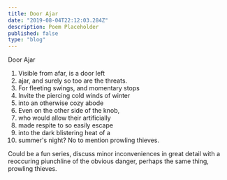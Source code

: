 ```yaml
---
title: Door Ajar
date: "2019-08-04T22:12:03.284Z"
description: Poem Placeholder 
published: false
type: "blog"
---
```


Door Ajar 

1) Visible from afar, is a door left 
2) ajar, and surely so too are the threats. 
3) For fleeting swings, and momentary stops 
4) Invite the piercing cold winds of winter 
5) into an otherwise cozy abode 
6) Even on the other side of the knob, 
7) who would allow their artificially 
8) made respite to so easily escape 
9) into the dark blistering heat of a 
10) summer's night? No to mention prowling thieves. 


Could be a fun series, discuss minor inconveniences in great detail with a reoccuring piunchline of the obvious danger, perhaps the same thing, prowling thieves. 



